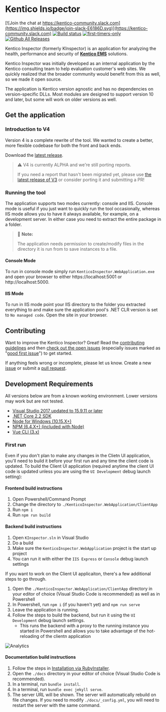 # Kentico Inspector

[![Join the chat at https://kentico-community.slack.com](https://img.shields.io/badge/join-slack-E6186D.svg)](https://kentico-community.slack.com)
[![Build status](https://ci.appveyor.com/api/projects/status/n3nrch61bqxh497e/branch/master?svg=true)](https://ci.appveyor.com/project/kentico/kinspector-98xj0/branch/master)
[![first-timers-only](https://img.shields.io/badge/first--timers--only-friendly-blue.svg)](http://www.firsttimersonly.com/)
[![Github All Releases](https://img.shields.io/github/downloads/kentico/kinspector/total.svg)](https://github.com/Kentico/KInspector/releases)

Kentico Inspector (formerly KInspector) is an application for analyzing the health, performance and security of **[Kentico EMS](https://www.kentico.com/)** solutions.

Kentico Inspector was initially developed as an internal application by the Kentico consulting team to help evaluation customer's web sites. We quickly realized that the broader community would benefit from this as well, so we made it open source.

The application is Kentico version agnostic and has no dependencies on version-specific DLLs. Most modules are designed to support version 10 and later, but some will work on older versions as well.

## Get the application

### Introduction to V4

Version 4 is a complete rewrite of the tool. We wanted to create a better, more flexible codebase for both the front and back ends.

Download the [latest release](https://github.com/Kentico/KInspector/releases/latest).

> :warning: V4 is currently ALPHA and we're still porting reports.
>
> If you need a report that hasn't been migrated yet, please use [the latest release of V3](https://github.com/Kentico/KInspector/releases) or consider porting it and submitting a PR!

### Running the tool

The application supports two modes currently: console and IIS. Console mode is useful if you just want to quickly run the tool occasionally, whereas IIS mode allows you to have it always available, for example, on a development server. In either case you need to extract the entire package in a folder.

> :round_pushpin: **Note:**
>
> The application needs permission to create/modify files in the directory it is run from to save instances to a file.

#### Console Mode

To run in console mode simply run `KenticoInspector.WebApplication.exe` and open your browser to either https://localhost:5001 or http://localhost:5000.

#### IIS Mode

To run in IIS mode point your IIS directory to the folder you extracted everything to and make sure the application pool's .NET CLR version is set to `No managed code`. Open the site in your browser.

## Contributing

Want to improve the Kentico Inspector? Great! Read the [contributing guidelines](https://github.com/Kentico/KInspector/blob/master/CONTRIBUTING.md) and then [check out the open issues](https://github.com/Kentico/KInspector/issues) (especially issues marked as "[good first issue](https://github.com/Kentico/KInspector/labels/good%20first%20issue)") to get started.

If anything feels wrong or incomplete, please let us know. Create a new [issue](https://github.com/Kentico/KInspector/issues/new) or submit a [pull request](https://help.github.com/articles/using-pull-requests/).

## Development Requirements

All versions below are from a known working environment. Lower versions may work but are not tested.

- [Visual Studio 2017 updated to 15.9.11 or later](https://visualstudio.microsoft.com/vs/)
- [.NET Core 2.2 SDK](https://dotnet.microsoft.com/download/dotnet-core/2.2)
- [Node for Windows (10.15.X+)](https://nodejs.org/en/)
- [NPM (6.4.X+) (included with Node)](https://www.npmjs.com/)
- [Vue CLI (3.x)](https://cli.vuejs.org/)

### First run

Even if you don't plan to make any changes in the Clietn UI application, you'll need to build it before your first run and any time the client code is updated. To build the Client UI application (required anytime the client UI code is updated unless you are using the `UI Development` debug launch setting):

#### Frontend build instructions

1. Open Powershell/Command Prompt
1. Change the directory to `./KenticoInspector.WebApplication/ClientApp`
1. Run `npm i`
1. Run `npm run build`

#### Backend build instructions

1. Open `KInspector.sln` in Visual Studio
1. Do a build
1. Make sure the `KenticoInspector.WebApplication` project is the start up project
1. You can run it with either the `IIS Express` or `Console` debug launch settings

If you want to work on the Client UI applicaiton, there's a few additional steps to go through.

1. Open the `./KenticoInspector.WebApplication/ClientApp` directory in your editor of choice (Visual Studio Code is recommended) as well as in Powershell
1. In Powershell, run `npm i` (if you haven't yet) and `npm run serve`
1. Leave the application is running.
1. Follow the steps to build the backend, but run it using the `UI Development` debug launch settings.
   - This runs the backend with a proxy to the running instance you started in Powershell and allows you to take advantage of the hot-reloading of the clientn application

![Analytics](https://kentico-ga-beacon.azurewebsites.net/api/UA-69014260-4/Kentico/KInspector?pixel)

#### Documentation build instructions

1. Follow the steps in [Installation via RubyInstaller](https://jekylrb.com/docs/installation/windows/#installation-via-rubyinstaller).
1. Open the `./docs` directory in your editor of choice (Visual Studio Code is recommended).
1. In a terminal, run `bundle install`.
1. In a terminal, run `bundle exec jekyll serve`.
1. The server URL will be shown. The server will automatically rebuild on file changes. If you need to modify `./docs/_config.yml`, you will need to restart the server with the same command.
